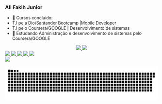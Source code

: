 ### Ali Fakih Junior

- 🔭 Cursos concluido: 
- T.I pela Dio/Santander Bootcamp |Mobile Developer 
- T.I pelo Coursera/GOOGLE | Desenvolvimento de sistemas  
- 🌱 Estudando Administração e desenvolvimento de sistemas pelo Coursera/GOOGLE 

<div align="center">
  <a href="https://github.com/Neoneo28">
  <img height="170em" src="https://github-readme-stats.vercel.app/api?username=Neoneo28&show_icons=true&theme=dark&include_all_commits=true&count_private=true"/>
  <img height="170em" src="https://github-readme-stats.vercel.app/api/top-langs/?username=Neoneo28&layout=compact&langs_count=7&theme=dark"/>
</div>

  <div> 
  <img height="50em" src="https://cdn.jsdelivr.net/gh/devicons/devicon/icons/linux/linux-original.svg" />
 <img height="50em" src="https://cdn.jsdelivr.net/gh/devicons/devicon/icons/android/android-plain-wordmark.svg" />
  <img height="50em" src="https://cdn.jsdelivr.net/gh/devicons/devicon/icons/kotlin/kotlin-original-wordmark.svg" />
  <img height="50em" src="https://cdn.jsdelivr.net/gh/devicons/devicon/icons/git/git-original-wordmark.svg" />
  <img height="50em" src="https://cdn.jsdelivr.net/gh/devicons/devicon/icons/intellij/intellij-original-wordmark.svg" />
  </div>
  
  <div>
   <a href="https://www.linkedin.com/in/fakih-ali-71b5b3215" target="_blank"><img src="https://img.shields.io/badge/-LinkedIn-%230077B5?style=for-the-badge&logo=linkedin&logoColor=white" target="_blank"></a> 
 
  ![Snake animation](https://github.com/Neoneo28/Neoneo28/blob/output/github-contribution-grid-snake.svg)
 
</div>
